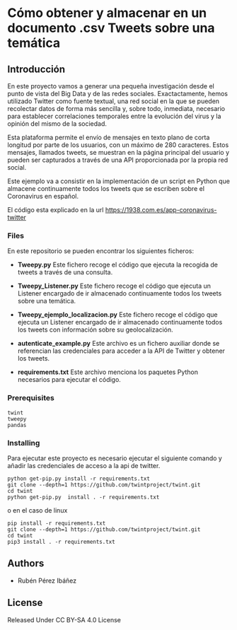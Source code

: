 # Cómo obtener y almacenar en un documento .csv Tweets sobre una temática


## Introducción

En este proyecto vamos a generar una pequeña investigación desde el punto de vista del Big Data y de las redes sociales. Exactactamente, hemos utilizado Twitter como fuente textual, una red social en la que se pueden recolectar datos de forma más sencilla y, sobre todo, inmediata, necesario para establecer correlaciones temporales entre la evolución del virus y la opinión del mismo  de la sociedad.

Esta plataforma permite el envío de mensajes en texto plano de corta longitud por parte de los usuarios, con un máximo de 280 caracteres. Estos mensajes, llamados tweets, se muestran en la página principal del usuario y pueden ser capturados a través de una API proporcionada por la propia red social.

Este ejemplo va a consistir en la implementación de un script en Python que almacene continuamente todos los tweets que se escriben sobre el Coronavirus en español.

El código esta explicado en la url https://1938.com.es/app-coronavirus-twitter

### Files

En este repositorio se pueden encontrar los siguientes ficheros:

* **Tweepy.py** Este fichero recoge el código que ejecuta la recogida de  tweets a través de una consulta.
  
* **Tweepy_Listener.py** Este fichero recoge el código que ejecuta un Listener encargado de ir almacenado continuamente todos los tweets sobre una temática.
  
* **Tweepy_ejemplo_localizacion.py** Este fichero recoge el código que ejecuta un Listener encargado de ir almacenado continuamente todos los tweets con información sobre su geolocalización.

* **autenticate_example.py**  Este archivo es un fichero auxiliar donde se referencian las credenciales para acceder a la API de Twitter y obtener los tweets.

* **requirements.txt** Este archivo menciona los paquetes Python necesarios para ejecutar el código.

### Prerequisites

```
twint
tweepy
pandas
```

### Installing
Para ejecutar este proyecto es necesario ejecutar el siguiente comando y añadir las credenciales de acceso a la api de twitter. 

```
python get-pip.py install -r requirements.txt
git clone --depth=1 https://github.com/twintproject/twint.git
cd twint
python get-pip.py  install . -r requirements.txt
```
o en el caso de linux

```
pip install -r requirements.txt
git clone --depth=1 https://github.com/twintproject/twint.git
cd twint
pip3 install . -r requirements.txt
```

## Authors
* Rubén Pérez Ibáñez

## License
Released Under CC BY-SA 4.0 License

